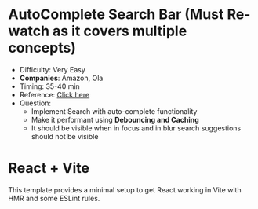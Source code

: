 # AutoComplete Search Bar (Must Re-watch as it covers multiple concepts)

- Difficulty: Very Easy
- **Companies**: Amazon, Ola
- Timing: 35-40 min
- Reference: [Click here](https://youtu.be/fL0gfeDHKP0?si=PNXPEIDiDYbU5jZ8)
- Question:
  - Implement Search with auto-complete functionality
  - Make it performant using **Debouncing and Caching**
  - It should be visible when in focus and in blur search suggestions should not be visible

# React + Vite

This template provides a minimal setup to get React working in Vite with HMR and some ESLint rules.
